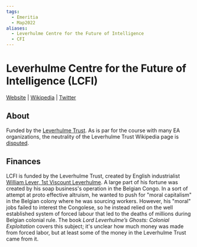 ```yaml
---
tags:
  - Emeritia
  - Map2022
aliases:
  - Leverhulme Centre for the Future of Intelligence
  - CFI
---
```

# Leverhulme Centre for the Future of Intelligence (LCFI)

[Website](http://lcfi.ac.uk/) | [Wikipedia](https://en.wikipedia.org/wiki/Leverhulme_Centre_for_the_Future_of_Intelligence) |  [Twitter]()

## About

Funded by the [Leverhulme Trust](https://en.wikipedia.org/wiki/Leverhulme_Trust). As is par for the course with many EA organizations, the neutrality of the Leverhulme Trust Wikipedia page is [disputed](https://en.wikipedia.org/wiki/Talk:Leverhulme_Trust#Apparent_lack_of_neutrality).

## Finances

LCFI is funded by the Leverhulme Trust, created by English industrialist [William Lever, 1st Viscount Leverhulme](https://en.wikipedia.org/wiki/William_Lever,_1st_Viscount_Leverhulme). A large part of his fortune was created by his soap business's operation in the Belgian Congo. In a sort of attempt at proto effective altruism, he wanted to push for "moral capitalism" in the Belgian colony where he was sourcing workers. However, his "moral" jobs failed to interest the Congolese, so he instead relied on the well established system of forced labour that led to the deaths of millions during Belgian colonial rule. The book _Lord Leverhulme’s Ghosts: Colonial Exploitation_ covers this subject; it's unclear how much money was made from forced labor, but at least some of the money in the Leverhulme Trust came from it.

